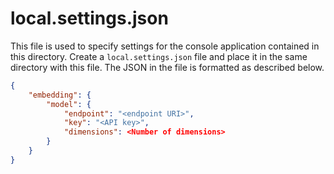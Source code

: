 ﻿# local.settings.json

This file is used to specify settings for the console application contained in this directory. Create a `local.settings.json` file and place it in the same directory with this file. The JSON in the file is formatted as described below. 

```json
{
	"embedding": {
		"model": {
			"endpoint": "<endpoint URI>",
			"key": "<API key>",
			"dimensions": <Number of dimensions>
		}
	}
}
```


